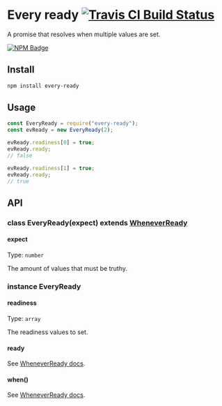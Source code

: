 # Every ready [![Travis CI Build Status](https://img.shields.io/travis/com/Richienb/every-ready/master.svg?style=for-the-badge)](https://travis-ci.com/Richienb/every-ready)

A promise that resolves when multiple values are set.

[![NPM Badge](https://nodei.co/npm/every-ready.png)](https://npmjs.com/package/every-ready)

## Install

```sh
npm install every-ready
```

## Usage

```js
const EveryReady = require("every-ready");
const evReady = new EveryReady(2);

evReady.readiness[0] = true;
evReady.ready;
// false

evReady.readiness[1] = true;
evReady.ready;
// true
```

## API

### class EveryReady(expect) extends [WheneverReady](https://github.com/Richienb/whenever-ready#instance-wheneverready)

#### expect

Type: `number`

The amount of values that must be truthy.

### instance EveryReady

#### readiness

Type: `array`

The readiness values to set.

#### ready

See [WheneverReady docs](https://github.com/Richienb/whenever-ready#ready-1).

#### when()

See [WheneverReady docs](https://github.com/Richienb/whenever-ready#when).
